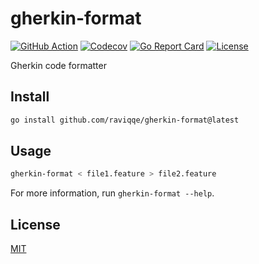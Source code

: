 # gherkin-format

[![GitHub Action](https://img.shields.io/github/actions/workflow/status/raviqqe/gherkin-format/test.yaml?branch=main&style=flat-square)](https://github.com/raviqqe/gherkin-format/actions)
[![Codecov](https://img.shields.io/codecov/c/github/raviqqe/gherkin-format.svg?style=flat-square)](https://codecov.io/gh/raviqqe/gherkin-format)
[![Go Report Card](https://goreportcard.com/badge/github.com/raviqqe/gherkin-format?style=flat-square)](https://goreportcard.com/report/github.com/raviqqe/gherkin-format)
[![License](https://img.shields.io/github/license/raviqqe/gherkin-format.svg?style=flat-square)](LICENSE)

Gherkin code formatter

## Install

```sh
go install github.com/raviqqe/gherkin-format@latest
```

## Usage

```sh
gherkin-format < file1.feature > file2.feature
```

For more information, run `gherkin-format --help`.

## License

[MIT](LICENSE)

